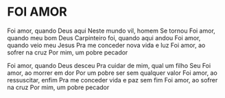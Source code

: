 # FOI AMOR

Foi amor, quando Deus aqui
Neste mundo vil, homem Se tornou
Foi amor, quando meu bom Deus
Carpinteiro foi, quando aqui andou
Foi amor, quando veio meu Jesus
Pra me conceder nova vida e luz
Foi amor, ao sofrer na cruz
Por mim, um pobre pecador

Foi amor, quando Deus desceu
Pra cuidar de mim, qual um filho Seu
Foi amor, ao morrer em dor
Por um pobre ser sem qualquer valor
Foi amor, ao ressuscitar, enfim
Pra me conceder vida e paz sem fim
Foi amor, ao sofrer na cruz
Por mim, um pobre pecador